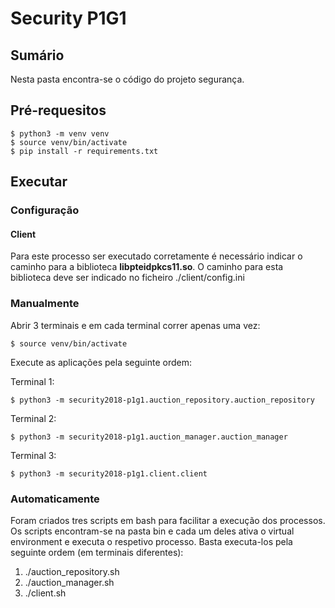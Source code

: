 # Security P1G1

## Sumário
Nesta pasta encontra-se o código do projeto segurança.

## Pré-requesitos
```
$ python3 -m venv venv
$ source venv/bin/activate
$ pip install -r requirements.txt
```

## Executar

### Configuração
#### Client
Para este processo ser executado corretamente é necessário indicar o caminho para a biblioteca **libpteidpkcs11.so**.
O caminho para esta biblioteca deve ser indicado no ficheiro ./client/config.ini

### Manualmente
Abrir 3 terminais e em cada terminal correr apenas uma vez:
```
$ source venv/bin/activate
```

Execute as aplicações pela seguinte ordem:

Terminal 1:
```
$ python3 -m security2018-p1g1.auction_repository.auction_repository
```

Terminal 2:
```
$ python3 -m security2018-p1g1.auction_manager.auction_manager
```

Terminal 3:
```
$ python3 -m security2018-p1g1.client.client
```
### Automaticamente
Foram criados tres scripts em bash para facilitar a execução dos processos.
Os scripts encontram-se na pasta bin e cada um deles ativa o virtual environment e executa o respetivo processo.
Basta executa-los pela seguinte ordem (em terminais diferentes):
1. ./auction_repository.sh
2. ./auction_manager.sh
3. ./client.sh

